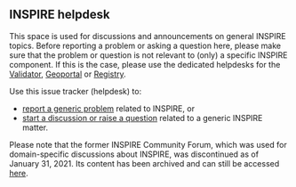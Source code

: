 ## INSPIRE helpdesk 
This space is used for discussions and announcements on general INSPIRE topics. Before reporting a problem or asking a question here, please make sure that the problem or question is not relevant to (only) a specific INSPIRE component. If this is the case, please use the dedicated helpdesks for the [Validator](https://github.com/INSPIRE-MIF/helpdesk-validator "Validator"), [Geoportal](https://github.com/INSPIRE-MIF/helpdesk-geoportal "Geoportal") or [Registry](https://github.com/INSPIRE-MIF/helpdesk-registry "Registry").

Use this issue tracker (helpdesk) to:

- [report a generic problem](https://github.com/INSPIRE-MIF/helpdesk/issues/new?assignees=&labels=&template=report-a-problem-or-bug.md&title= "report a generic problem") related to INSPIRE, or
- [start a discussion or raise a question](https://github.com/INSPIRE-MIF/helpdesk/issues/new?assignees=&labels=&template=start-a-discussion.md&title= "start a discussion or raise a question") related to a generic INSPIRE matter.

Please note that the former INSPIRE Community Forum, which was used for domain-specific discussions about INSPIRE, was discontinued as of January 31, 2021. Its content has been archived and can still be accessed [here](https://wayback.archive-it.org/12090/20210119102755/https://inspire.ec.europa.eu/forum/).
